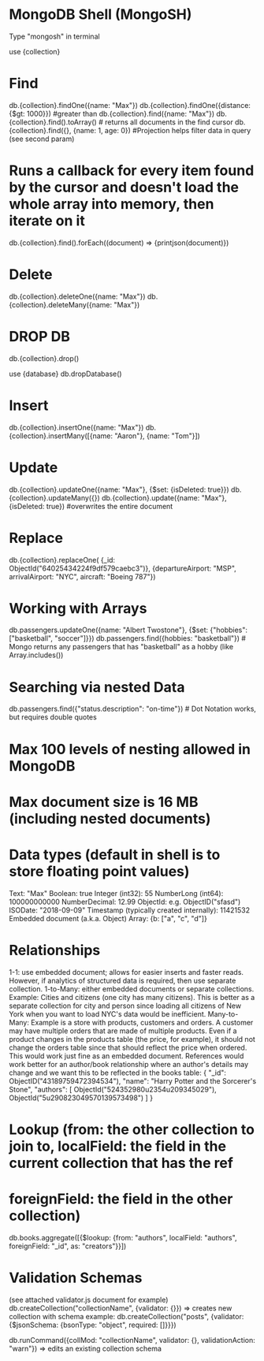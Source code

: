 # MongoDB Shell (MongoSH)

Type "mongosh" in terminal

use {collection}

# Find

db.{collection}.findOne({name: "Max"})
db.{collection}.findOne({distance: {$gt: 1000}}) #greater than
db.{collection}.find({name: "Max"})
db.{collection}.find().toArray() # returns all documents in the find cursor
db.{collection}.find({}, {name: 1, age: 0}) #Projection helps filter data in query (see second param)

# Runs a callback for every item found by the cursor and doesn't load the whole array into memory, then iterate on it

db.{collection}.find().forEach((document) => {printjson(document)})

# Delete

db.{collection}.deleteOne({name: "Max"})
db.{collection}.deleteMany({name: "Max"})

# DROP DB

db.{collection}.drop()

use {database}
db.dropDatabase()

# Insert

db.{collection}.insertOne({name: "Max"})
db.{collection}.insertMany([{name: "Aaron"}, {name: "Tom"}])

# Update

db.{collection}.updateOne({name: "Max"}, {$set: {isDeleted: true}})
db.{collection}.updateMany({})
db.{collection}.update({name: "Max"}, {isDeleted: true}) #overwrites the entire document

# Replace

db.{collection}.replaceOne(
{\_id: ObjectId("64025434224f9df579caebc3")},
{departureAirport: "MSP", arrivalAirport: "NYC", aircraft: "Boeing 787"})

# Working with Arrays

db.passengers.updateOne({name: "Albert Twostone"}, {$set: {"hobbies": ["basketball", "soccer"]}})
db.passengers.find({hobbies: "basketball"}) # Mongo returns any passengers that has "basketball" as a hobby (like Array.includes())

# Searching via nested Data

db.passengers.find({"status.description": "on-time"}) # Dot Notation works, but requires double quotes

# Max 100 levels of nesting allowed in MongoDB

# Max document size is 16 MB (including nested documents)

# Data types (default in shell is to store floating point values)

Text: "Max"
Boolean: true
Integer (int32): 55
NumberLong (int64): 100000000000
NumberDecimal: 12.99
ObjectId: e.g. ObjectID("sfasd")
ISODate: "2018-09-09"
Timestamp (typically created internally): 11421532
Embedded document (a.k.a. Object)
Array: {b: ["a", "c", "d"]}

# Relationships

1-1: use embedded document; allows for easier inserts and faster reads. However, if analytics of structured data is required, then use separate collection.
1-to-Many: either embedded documents or separate collections. Example: Cities and citizens (one city has many citizens). This is better as a separate collection for city and person since loading all citizens of New York when you want to load NYC's data would be inefficient.
Many-to-Many: Example is a store with products, customers and orders. A customer may have multiple orders that are made of multiple products. Even if a product changes in the products table (the price, for example), it should not change the orders table since that should reflect the price when ordered. This would work just fine as an embedded document.
References would work better for an author/book relationship where an author's details may change and we want this to be reflected in the books table:
{
"\_id": ObjectID("43189759472394534"),
"name": "Harry Potter and the Sorcerer's Stone",
"authors": [
ObjectId("524352980u2354u209345029"),
ObjectId("5u290823049570139573498")
]
}

# Lookup (from: the other collection to join to, localField: the field in the current collection that has the ref

# foreignField: the field in the other collection)

db.books.aggregate([{$lookup: {from: "authors", localField: "authors", foreignField: "_id", as: "creators"}}])

# Validation Schemas

(see attached validator.js document for example)
db.createCollection("collectionName", {validator: {}}) => creates new collection with schema
example:
db.createCollection("posts", {validator: {$jsonSchema: {bsonType: "object", required: []}}})

db.runCommand({collMod: "collectionName", validator: {}, validationAction: "warn"}) => edits an existing collection schema
